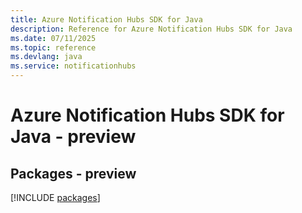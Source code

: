 ```yaml
---
title: Azure Notification Hubs SDK for Java
description: Reference for Azure Notification Hubs SDK for Java
ms.date: 07/11/2025
ms.topic: reference
ms.devlang: java
ms.service: notificationhubs
---
```

# Azure Notification Hubs SDK for Java - preview
## Packages - preview
[!INCLUDE [packages](notification-hubs-index.md)]
